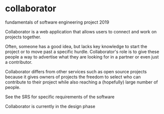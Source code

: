 # collaborator
 fundamentals of software engineering project 2019


Collaborator is a web application that allows users to connect and work on projects together.

Often, someone has a good idea, but lacks key knowledge to start the project or to move past a specific hurdle. Collaborator's role is to give these people a way to advertise what they are looking for in a partner or even just a contributor.

Collaborator differs from other services such as open source projects because it gives owners of projects the freedom to select who can contribute to their project while also reaching a (hopefully) large number of people.

See the SRS for specific requirements of the software

Collaborator is currently in the design phase
